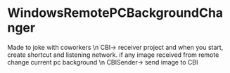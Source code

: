 # WindowsRemotePCBackgroundChanger

Made to joke with coworkers \n
CBI-> receiver project and when you start, create shortcut and listening network. if any image received from remote change current pc background \n
CBISender-> send image to CBI
